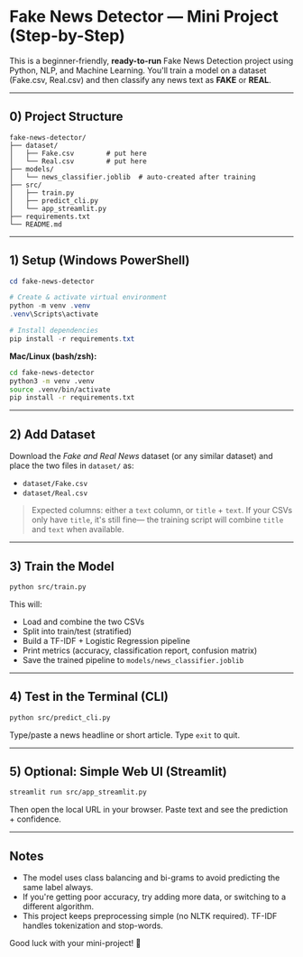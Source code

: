 # Fake News Detector — Mini Project (Step-by-Step)

This is a beginner-friendly, **ready-to-run** Fake News Detection project using Python, NLP, and Machine Learning.
You'll train a model on a dataset (Fake.csv, Real.csv) and then classify any news text as **FAKE** or **REAL**.

---

## 0) Project Structure
```
fake-news-detector/
├── dataset/
│   ├── Fake.csv        # put here
│   └── Real.csv        # put here
├── models/
│   └── news_classifier.joblib  # auto-created after training
├── src/
│   ├── train.py
│   ├── predict_cli.py
│   └── app_streamlit.py
├── requirements.txt
└── README.md
```

---

## 1) Setup (Windows PowerShell)
```powershell
cd fake-news-detector

# Create & activate virtual environment
python -m venv .venv
.venv\Scripts\activate

# Install dependencies
pip install -r requirements.txt
```

**Mac/Linux (bash/zsh):**
```bash
cd fake-news-detector
python3 -m venv .venv
source .venv/bin/activate
pip install -r requirements.txt
```

---

## 2) Add Dataset
Download the *Fake and Real News* dataset (or any similar dataset) and place the two files in `dataset/` as:
- `dataset/Fake.csv`
- `dataset/Real.csv`

> Expected columns: either a `text` column, or `title` + `text`. If your CSVs only have `title`, it's still fine—
the training script will combine `title` and `text` when available.

---

## 3) Train the Model
```bash
python src/train.py
```
This will:
- Load and combine the two CSVs
- Split into train/test (stratified)
- Build a TF-IDF + Logistic Regression pipeline
- Print metrics (accuracy, classification report, confusion matrix)
- Save the trained pipeline to `models/news_classifier.joblib`

---

## 4) Test in the Terminal (CLI)
```bash
python src/predict_cli.py
```
Type/paste a news headline or short article. Type `exit` to quit.

---

## 5) Optional: Simple Web UI (Streamlit)
```bash
streamlit run src/app_streamlit.py
```
Then open the local URL in your browser. Paste text and see the prediction + confidence.

---

## Notes
- The model uses class balancing and bi-grams to avoid predicting the same label always.
- If you're getting poor accuracy, try adding more data, or switching to a different algorithm.
- This project keeps preprocessing simple (no NLTK required). TF-IDF handles tokenization and stop-words.

Good luck with your mini-project! 💪
